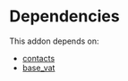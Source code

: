 # Dependencies

This addon depends on:

- [contacts](https://github.com/bringout/oca-ocb-technical/tree/88371c78cad15e33295a8d1fee0e733653eb4213/odoo-bringout-oca-ocb-contacts)
- [base_vat](https://github.com/bringout/oca-ocb-core/tree/5ee733c06c9a8113e4e3fc04ef7a99c41bc0b970/odoo-bringout-oca-ocb-base_vat)
